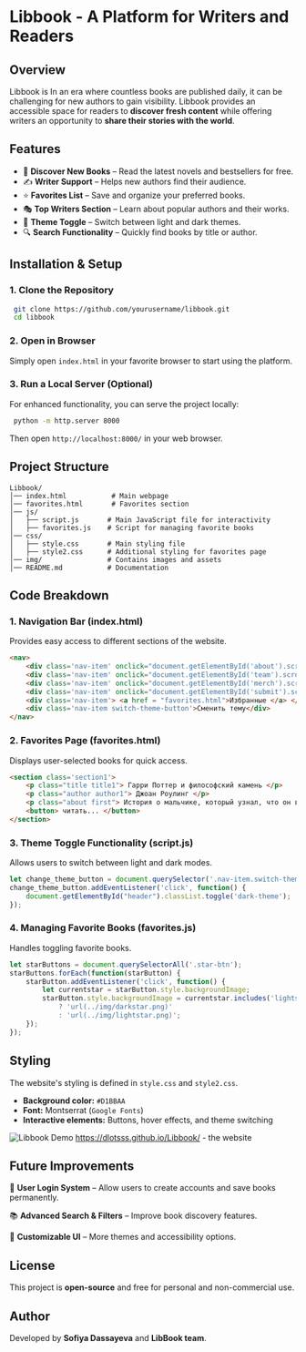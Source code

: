 # **Libbook - A Platform for Writers and Readers**

## **Overview**
Libbook is In an era where countless books are published daily, it can be challenging for new authors to gain visibility. Libbook provides an accessible space for readers to **discover fresh content** while offering writers an opportunity to **share their stories with the world**.

## **Features**
- 📖 **Discover New Books** – Read the latest novels and bestsellers for free.
- ✍️ **Writer Support** – Helps new authors find their audience.
- ⭐ **Favorites List** – Save and organize your preferred books.
- 🎭 **Top Writers Section** – Learn about popular authors and their works.
- 🌙 **Theme Toggle** – Switch between light and dark themes.
- 🔍 **Search Functionality** – Quickly find books by title or author.

## **Installation & Setup**
### **1. Clone the Repository**
```sh
 git clone https://github.com/yourusername/libbook.git
 cd libbook
```

### **2. Open in Browser**
Simply open `index.html` in your favorite browser to start using the platform.

### **3. Run a Local Server (Optional)**
For enhanced functionality, you can serve the project locally:
```sh
 python -m http.server 8000
```
Then open `http://localhost:8000/` in your web browser.

## **Project Structure**
```
Libbook/
│── index.html           # Main webpage
│── favorites.html       # Favorites section
│── js/
│   ├── script.js       # Main JavaScript file for interactivity
│   ├── favorites.js    # Script for managing favorite books
│── css/
│   ├── style.css       # Main styling file
│   ├── style2.css      # Additional styling for favorites page
│── img/                # Contains images and assets
│── README.md           # Documentation
```
## **Code Breakdown**
### **1. Navigation Bar (index.html)**
Provides easy access to different sections of the website.
```html
<nav>
    <div class='nav-item' onclick="document.getElementById('about').scrollIntoView({behavior: 'smooth'});">Проект</div>
    <div class='nav-item' onclick="document.getElementById('team').scrollIntoView({behavior: 'smooth'});">Команда</div>
    <div class='nav-item' onclick="document.getElementById('merch').scrollIntoView({behavior: 'smooth'});">Топ-писатели</div>
    <div class='nav-item' onclick="document.getElementById('submit').scrollIntoView({behavior: 'smooth'});">Заявка</div>
    <div class='nav-item'> <a href = "favorites.html">Избранные </a> </div>
    <div class='nav-item switch-theme-button'>Сменить тему</div>
</nav>
```

### **2. Favorites Page (favorites.html)**
Displays user-selected books for quick access.
```html
<section class='section1'>
    <p class="title title1"> Гарри Поттер и философский камень </p>
    <p class="author author1"> Джоан Роулинг </p>
    <p class="about first"> История о мальчике, который узнал, что он волшебник...</p>
    <button> читать... </button>
</section>
```

### **3. Theme Toggle Functionality (script.js)**
Allows users to switch between light and dark modes.
```js
let change_theme_button = document.querySelector('.nav-item.switch-theme-button');
change_theme_button.addEventListener('click', function() {
    document.getElementById("header").classList.toggle('dark-theme');
});
```

### **4. Managing Favorite Books (favorites.js)**
Handles toggling favorite books.
```js
let starButtons = document.querySelectorAll('.star-btn');
starButtons.forEach(function(starButton) {
    starButton.addEventListener('click', function() {
        let currentstar = starButton.style.backgroundImage;
        starButton.style.backgroundImage = currentstar.includes('lightstar.png')
            ? 'url(../img/darkstar.png)'
            : 'url(../img/lightstar.png)';
    });
});
```
## **Styling**
The website's styling is defined in `style.css` and `style2.css`.
- **Background color:** `#D1BBAA`
- **Font:** Montserrat (`Google Fonts`)
- **Interactive elements:** Buttons, hover effects, and theme switching

![Libbook Demo](img/demo.gif)
https://dlotsss.github.io/Libbook/ - the website

## **Future Improvements**
🚀 **User Login System** – Allow users to create accounts and save books permanently.

📚 **Advanced Search & Filters** – Improve book discovery features.

🎨 **Customizable UI** – More themes and accessibility options.


## **License**
This project is **open-source** and free for personal and non-commercial use.

## **Author**
Developed by **Sofiya Dassayeva** and **LibBook team**.
